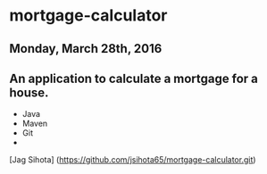# mortgage-calculator

## Monday, March 28th, 2016

## An application to calculate a mortgage for a house.

* Java
* Maven
* Git
* 

[Jag Sihota] (https://github.com/jsihota65/mortgage-calculator.git)
